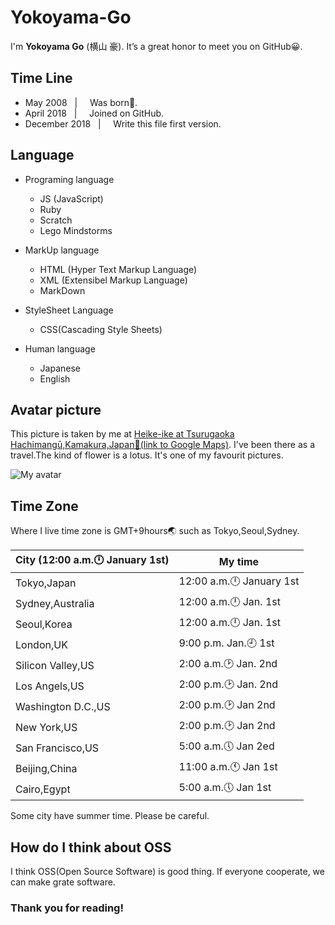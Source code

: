 
# Yokoyama-Go


I'm **Yokoyama Go** (横山 豪). It’s a great honor to meet you on GitHub😀. 


## Time Line

* May 2008 &nbsp;  | &nbsp; &nbsp; Was born🐣.
* April 2018 &nbsp;  | &nbsp; &nbsp; Joined on GitHub.
* December 2018 &nbsp;  | &nbsp; &nbsp; Write this file first version.


## Language

* Programing language
  * JS (JavaScript)
  * Ruby
  * Scratch
  * Lego Mindstorms

* MarkUp language
  * HTML (Hyper Text Markup Language)
  * XML (Extensibel Markup Language)
  * MarkDown
  
* StyleSheet Language
  * CSS(Cascading Style Sheets)
  
* Human language
  * Japanese
  * English
  
 ## Avatar picture
 
 This picture is taken by me at [Heike-ike at Tsurugaoka Hachimangū,Kamakura,Japan🗾(link to Google Maps)](https://www.google.co.jp/maps/place/%E5%B9%B3%E5%AE%B6%E6%B1%A0/@35.3246602,139.5544657,16.82z/data=!4m12!1m6!3m5!1s0x0:0xa867ad10105036b5!2sTsurugaoka+Hachiman-g%C5%AB!8m2!3d35.3260978!4d139.5564131!3m4!1s0x0:0xb8469aa71994fc1e!8m2!3d35.3243542!4d139.5546149).
 I've been there as a travel.The kind of flower is a lotus. It's one of my favourit pictures.
 
 ![My avatar](https://avatars2.githubusercontent.com/u/38034251?s=460&v=4)
 
 ## Time Zone
 
 Where I live time zone is GMT+9hours🌏 such as Tokyo,Seoul,Sydney.
 
 City (12:00 a.m.🕛 January 1st)| My time
 -------------------------------|------
 Tokyo,Japan|12:00 a.m.🕛 January 1st
 Sydney,Australia|12:00 a.m.🕛 Jan. 1st
 Seoul,Korea|12:00 a.m.🕛 Jan. 1st
 London,UK |9:00 p.m. Jan.🕘 1st
 Silicon Valley,US|2:00 a.m.🕑 Jan. 2nd
 Los Angels,US|2:00 p.m.🕑 Jan. 2nd
 Washington D.C.,US|2:00 p.m.🕑 Jan 2nd
 New York,US|2:00 p.m.🕑 Jan 2nd
 San Francisco,US|5:00 a.m.🕔 Jan 2ed
 Beijing,China|11:00 a.m.🕚 Jan 1st
 Cairo,Egypt|5:00 a.m.🕔 Jan 1st
 
Some city have summer time. Please be careful.


## How do I think about OSS

I think OSS(Open Source Software) is good thing. If everyone cooperate, we can make grate software. 



### Thank you for reading!
